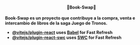 <h4 align="center">
📘Book-Swap📘
<h4/>
Book-Swap es un proyecto que contribuye a la compra, venta e intercambio de libros de la saga Juego de Tronos. 



- [@vitejs/plugin-react](https://github.com/vitejs/vite-plugin-react/blob/main/packages/plugin-react/README.md) uses [Babel](https://babeljs.io/) for Fast Refresh
- [@vitejs/plugin-react-swc](https://github.com/vitejs/vite-plugin-react-swc) uses [SWC](https://swc.rs/) for Fast Refresh
